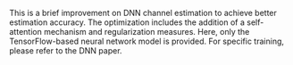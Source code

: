 This is a brief improvement on DNN channel estimation to achieve better estimation accuracy.
The optimization includes the addition of a self-attention mechanism and regularization measures. 
Here, only the TensorFlow-based neural network model is provided. 
For specific training, please refer to the DNN paper.
